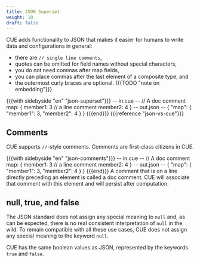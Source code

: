 ```yaml
---
title: JSON Superset
weight: 10
draft: false
---
```


CUE adds functionality to JSON that makes it easier for humans to write data and
configurations in general:

- there are `// single line comments`,
- quotes can be omitted for field names without special characters,
- you do not need commas after map fields,
- you can place commas after the last element of a composite type, and
- the outermost curly braces are optional. {{{TODO "note on embedding"}}}

{{{with sidebyside "en" "json-superset"}}}
-- in.cue --
// A doc comment
map: {
	member1: 3 // a line comment
	member2: 4
}
-- out.json --
{
    "map": {
        "member1": 3,
        "member2": 4
    }
}
{{{end}}}
{{{reference "json-vs-cue"}}}

<!-- TODO: Also useful for defining data: embedding, builtins, … -->

## Comments

CUE supports `//`-style comments. Comments are first-class citizens in CUE.

{{{with sidebyside "en" "json-comments"}}}
-- in.cue --
// A doc comment
map: {
	member1: 3 // a line comment
	member2: 4
}
-- out.json --
{
    "map": {
        "member1": 3,
        "member2": 4
    }
}
{{{end}}}
A comment that is on a line directly preceding an element is called a doc
comment. CUE will associate that comment with this element and will persist
after computation.

## null, true, and false

The JSON standard does not assign any special meaning to `null` and, as can be
expected, there is no real consistent interpretation of `null` in the wild. To
remain compatible with all these use cases, CUE does not assign any special
meaning to the keyword `null`.

CUE has the same boolean values as JSON, represented by the keywords `true` and
`false`.
